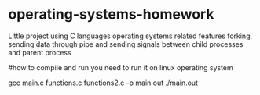 # operating-systems-homework

Little project using C languages operating systems related features
forking, sending data through pipe and sending signals between child processes and parent process

#how to compile and run
you need to run it on linux operating system

gcc main.c functions.c functions2.c -o main.out
./main.out
